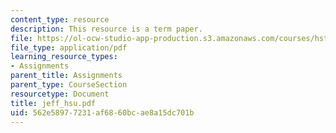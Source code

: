 ```yaml
---
content_type: resource
description: This resource is a term paper.
file: https://ol-ocw-studio-app-production.s3.amazonaws.com/courses/hst-525j-tumor-pathophysiology-and-transport-phenomena-fall-2005/562e58977231af6860bcae8a15dc701b_jeff_hsu.pdf
file_type: application/pdf
learning_resource_types:
- Assignments
parent_title: Assignments
parent_type: CourseSection
resourcetype: Document
title: jeff_hsu.pdf
uid: 562e5897-7231-af68-60bc-ae8a15dc701b
---
```

